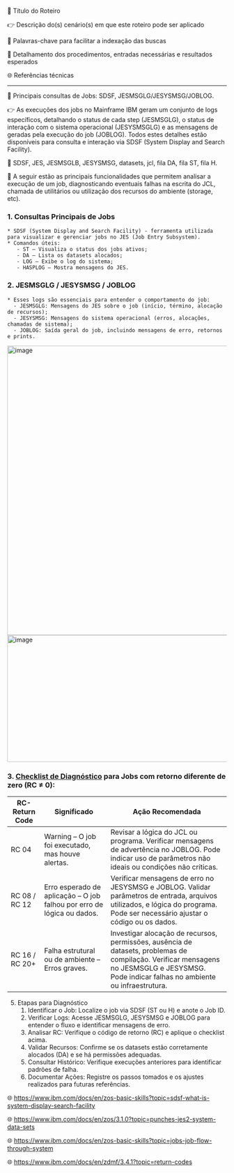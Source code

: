 :pushpin: Título do Roteiro

:point_right: Descrição do(s) cenário(s) em que este roteiro pode ser aplicado

:compass: Palavras-chave para facilitar a indexação das buscas

:book: Detalhamento dos procedimentos, entradas necessárias e resultados esperados

:globe_with_meridians: Referências técnicas

--------------

:pushpin: Principais consultas de Jobs: SDSF, JESMSGLG/JESYSMSG/JOBLOG.

:point_right: As execuções dos jobs no Mainframe IBM geram um conjunto de logs específicos, detalhando o status de cada step (JESMSGLG), o status de interação com o sistema operacional (JESYSMSGLG) e as mensagens de geradas pela execução do job (JOBLOG). Todos estes detalhes estão disponíveis para consulta e interação via SDSF (System Display and Search Facility). 

:compass: SDSF, JES, JESMSGLB, JESYSMSG, datasets, jcl, fila DA, fila ST, fila H.

:book: A seguir estão as principais funcionalidades que permitem analisar a execução de um job, diagnosticando eventuais falhas na escrita do JCL, chamada de utilitários ou utilização dos recursos do ambiente (storage, etc).

### 1. Consultas Principais de Jobs

    * SDSF (System Display and Search Facility) - ferramenta utilizada para visualizar e gerenciar jobs no JES (Job Entry Subsystem).
    * Comandos úteis:
       - ST – Visualiza o status dos jobs ativos;
       - DA – Lista os datasets alocados;
       - LOG – Exibe o log do sistema;
       - HASPLOG – Mostra mensagens do JES. 
    
### 2. JESMSGLG / JESYSMSG / JOBLOG
    * Esses logs são essenciais para entender o comportamento do job:
      - JESMSGLG: Mensagens do JES sobre o job (início, término, alocação de recursos);
      - JESYSMSG: Mensagens do sistema operacional (erros, alocações, chamadas de sistema);
      - JOBLOG: Saída geral do job, incluindo mensagens de erro, retornos e prints.

<img width="1462" height="664" alt="image" src="https://github.com/user-attachments/assets/93137bcc-bfc6-40d9-bf19-0d5a8f7ceb4f" />
<img width="1439" height="291" alt="image" src="https://github.com/user-attachments/assets/230de142-22e6-4d8c-88bb-1663fad800e2" />


### 3. [Checklist de Diagnóstico](#checklist-de-diagnóstico) para Jobs com retorno diferente de zero (RC ≠ 0):
   
|RC-Return Code|Significado|Ação Recomendada|
|--------------|-----------|----------------|
|RC 04|Warning – O job foi executado, mas houve alertas.|Revisar a lógica do JCL ou programa. Verificar mensagens de advertência no JOBLOG. Pode indicar uso de parâmetros não ideais ou condições não críticas.|
|RC 08 / RC 12|Erro esperado de aplicação – O job falhou por erro de lógica ou dados.|Verificar mensagens de erro no JESYSMSG e JOBLOG. Validar parâmetros de entrada, arquivos utilizados, e lógica do programa. Pode ser necessário ajustar o código ou os dados.|
|RC 16 / RC 20+|Falha estrutural ou de ambiente – Erros graves.|Investigar alocação de recursos, permissões, ausência de datasets, problemas de compilação. Verificar mensagens no JESMSGLG e JESYSMSG. Pode indicar falhas no ambiente ou infraestrutura.|

5. Etapas para Diagnóstico
    1. Identificar o Job: Localize o job via SDSF (ST ou H) e anote o Job ID. 
    2. Verificar Logs: Acesse JESMSGLG, JESYSMSG e JOBLOG para entender o fluxo e identificar mensagens de erro.
    3. Analisar RC: Verifique o código de retorno (RC) e aplique o checklist acima.
    4. Validar Recursos: Confirme se os datasets estão corretamente alocados (DA) e se há permissões adequadas. 
    5. Consultar Histórico: Verifique execuções anteriores para identificar padrões de falha.
    6. Documentar Ações: Registre os passos tomados e os ajustes realizados para futuras referências. 
   
:globe_with_meridians: https://www.ibm.com/docs/en/zos-basic-skills?topic=sdsf-what-is-system-display-search-facility

:globe_with_meridians: https://www.ibm.com/docs/en/zos/3.1.0?topic=punches-jes2-system-data-sets

:globe_with_meridians: https://www.ibm.com/docs/en/zos-basic-skills?topic=jobs-job-flow-through-system

:globe_with_meridians: https://www.ibm.com/docs/en/zdmf/3.4.1?topic=return-codes
